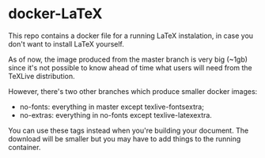# docker-LaTeX
This repo contains a docker file for a running LaTeX instalation, in case you don't want to install LaTeX yourself.

As of now, the image produced from the master branch is very big (~1gb) since it's not possible to know ahead of time what users will need from the TeXLive distribution.

However, there's two other branches which produce smaller docker images:

- no-fonts: everything in master except texlive-fontsextra;
- no-extras: everything in no-fonts except texlive-latexextra.

You can use these tags instead when you're building your document. The download will be smaller but you may have to add things to the running container.
